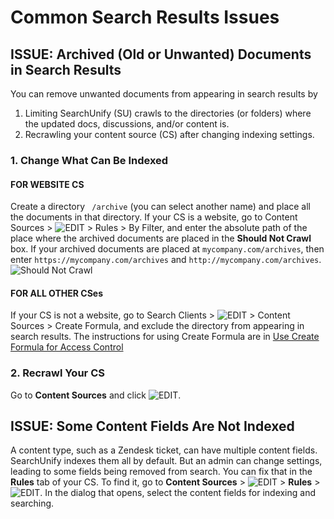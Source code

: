 # Common Search Results Issues

## ISSUE: Archived (Old or Unwanted) Documents in Search Results
You can remove unwanted documents from appearing in search results by 
1. Limiting SearchUnify (SU) crawls to the directories (or folders) where the updated docs, discussions, and/or content is.
2. Recrawling your content source (CS) after changing indexing settings.

### 1. Change What Can Be Indexed
#### **FOR WEBSITE CS**
Create a directory ``` /archive``` (you can select another name) and place all the documents in that directory.
If your CS is a website, go to Content Sources > ![EDIT](https://docs.searchunify.com/Content/Resources-Mamba20/Images/Icons/edit-tuning.png) > Rules > By Filter, and enter the absolute path of the place where the archived documents are placed in the **Should Not Crawl** box. If your archived documents are placed at ```mycompany.com/archives```, then enter ```https://mycompany.com/archives``` and ```http://mycompany.com/archives```. ![Should Not Crawl](https://i.ibb.co/mhqmKQp/archives.png)   
#### **FOR ALL OTHER CSes**
If your CS is not a website, go to Search Clients > ![EDIT](https://docs.searchunify.com/Content/Resources-Mamba20/Images/Icons/edit-tuning.png) > Content Sources > Create Formula, and exclude the directory from appearing in search results. The instructions for using Create Formula are in [Use Create Formula for Access Control](https://docs.searchunify.com/Content/Search-Clients/Create-Formula.htm) 

### 2. Recrawl Your CS
Go to **Content Sources** and click ![EDIT](https://docs.searchunify.com/Content/Resources-Mamba20/Images/Icons/recrwal.png). 

## ISSUE: Some Content Fields Are Not Indexed
A content type, such as a Zendesk ticket, can have multiple content fields. SearchUnify indexes them all by default. But an admin can change settings, leading to some fields being removed from search. You can fix that in the **Rules** tab of your CS. To find it, go to **Content Sources** > ![EDIT](https://docs.searchunify.com/Content/Resources-Mamba20/Images/Icons/edit-tuning.png) > **Rules** > ![EDIT](https://docs.searchunify.com/Content/Resources-Mamba20/Images/Icons/edit-tuning.png). In the dialog that opens, select the content fields for indexing and searching.


